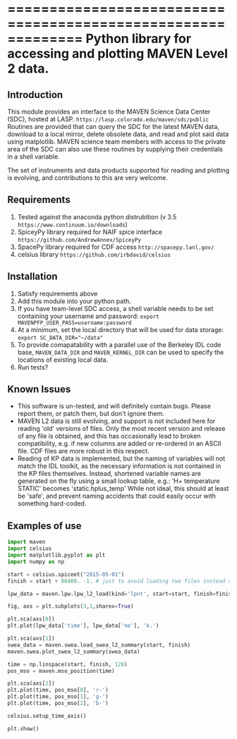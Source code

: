 =============================================================
Python library for accessing and plotting MAVEN Level 2 data.
=============================================================

Introduction
------------
This module provides an interface to the MAVEN Science Data Center (SDC), hosted at LASP.
    `https://lasp.colorado.edu/maven/sdc/public`
Routines are provided that can query the SDC for the latest MAVEN data, download to a local mirror, delete obsolete data, and read and plot said data using matplotlib.  MAVEN science team members with access to the private area of the SDC can also use these routines by supplying their credentials in a shell variable.

The set of instruments and data products supported for reading and plotting is evolving, and contributions to this are very welcome.

Requirements
------------

1. Tested against the anaconda python distrubition (v 3.5 `https://www.continuum.io/downloads`)
2. SpiceyPy library required for NAIF spice interface `https://github.com/AndrewAnnex/SpiceyPy`
3. SpacePy library required for CDF access `http://spacepy.lanl.gov/`
4. celsius library `https://github.com/irbdavid/celsius`

Installation
------------

1. Satisfy requirements above
2. Add this module into your python path.
3. If you have team-level SDC access, a shell variable needs to be set
containing your username and password:
    `export MAVENPFP_USER_PASS=username:password`
4. At a minimum, set the local directory that will be used for data storage:
    `export SC_DATA_DIR="~/data"`
4. To provide comapatability with a parallel use of the Berkeley IDL code base, `MAVEN_DATA_DIR` and `MAVEN_KERNEL_DIR` can be used to specify the locations of existing local data.
5. Run tests?


Known Issues
------------

* This software is un-tested, and will definitely contain bugs.  Please report them, or patch them, but don't ignore them.  
* MAVEN L2 data is still evolving, and support is not included here for reading 'old' versions of files.  Only the most recent version and release of any file is obtained, and this has occasionally lead to broken compatibility, e.g. if new columns are added or re-ordered in an ASCII file.  CDF files are more robust in this respect.
* Reading of KP data is implemented, but the naming of variables will not match the IDL toolkit, as the necessary information is not contained in the KP files themselves.  Instead, shortened variable names are generated on the fly using a small lookup table, e.g.:
    'H+ temperature STATIC' becomes 'static.hplus_temp'
While not ideal, this should at least be 'safe', and prevent naming accidents that could easily occur with something hard-coded.


Examples of use
---------------
```python
import maven
import celsius
import matplotlib.pyplot as plt
import numpy as np

start = celsius.spiceet("2015-05-01")
finish = start + 86400. -1. # just to avoid loading two files instead of one.

lpw_data = maven.lpw.lpw_l2_load(kind='lpnt', start=start, finish=finish)

fig, axs = plt.subplots(3,1,sharex=True)

plt.sca(axs[0])
plt.plot(lpw_data['time'], lpw_data['ne'], 'k.')

plt.sca(axs[1])
swea_data = maven.swea.load_swea_l2_summary(start, finish)
maven.swea.plot_swea_l2_summary(swea_data)

time = np.linspace(start, finish, 128)
pos_mso = maven.mso_position(time)

plt.sca(axs[2])
plt.plot(time, pos_mso[0], 'r-')
plt.plot(time, pos_mso[1], 'g-')
plt.plot(time, pos_mso[2], 'b-')

celsius.setup_time_axis()

plt.show()
```
